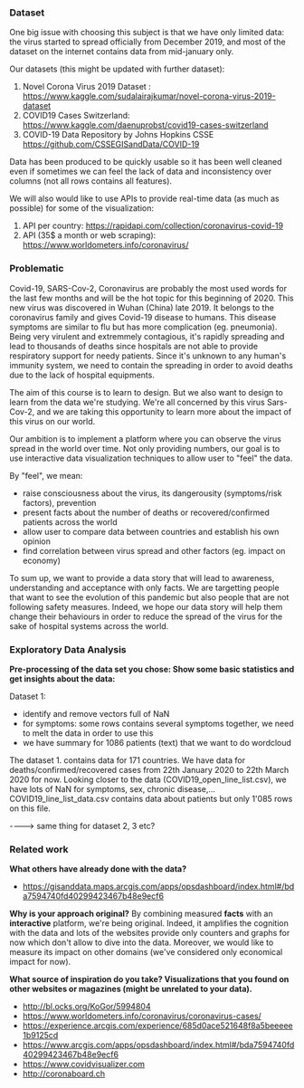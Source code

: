 ### Dataset

One big issue with choosing this subject is that we have only limited data: the virus started to spread officially from December 2019, and most of the dataset on the internet contains data from mid-january only.

Our datasets (this might be updated with further dataset):
1. Novel Corona Virus 2019 Dataset : https://www.kaggle.com/sudalairajkumar/novel-corona-virus-2019-dataset
2. COVID19 Cases Switzerland: https://www.kaggle.com/daenuprobst/covid19-cases-switzerland
3. COVID-19 Data Repository by Johns Hopkins CSSE https://github.com/CSSEGISandData/COVID-19


Data has been produced to be quickly usable so it has been well cleaned even if sometimes we can feel the lack of data and inconsistency over columns (not all rows contains all features).


We will also would like to use APIs to provide real-time data (as much as possible) for some of the visualization:
1. API per country: https://rapidapi.com/collection/coronavirus-covid-19
2. API (35$ a month or web scraping):  https://www.worldometers.info/coronavirus/


### Problematic

Covid-19, SARS-Cov-2, Coronavirus are probably the most used words for the last few months and will be the hot topic for this beginning of 2020.
This new virus was discovered in Wuhan (China) late 2019. It belongs to the coronavirus family and gives Covid-19 disease to humans. This disease symptoms are similar to flu but has more complication (eg. pneumonia). Being very virulent and extremmely contagious, it's rapidly spreading and lead to thousands of deaths since hospitals are not able to provide respiratory support for needy patients. Since it's unknown to any human's immunity system, we need to contain the spreading in order to avoid deaths due to the lack of hospital equipments.

The aim of this course is to learn to design. But we also want to design to learn from the data we're studying. We're all concerned by this virus Sars-Cov-2, and we are taking this opportunity to learn more about the impact of this virus on our world.

Our ambition is to implement a platform where you can observe the virus spread in the world over time. Not only providing numbers, our goal is to use interactive data visualization techniques to allow user to "feel" the data.

By "feel", we mean:
- raise consciousness about the virus, its dangerousity (symptoms/risk factors), prevention
- present facts about the number of deaths or recovered/confirmed patients across the world
- allow user to compare data between countries and establish his own opinion
- find correlation between virus spread and other factors (eg. impact on economy)


To sum up, we want to provide a data story that will lead to awareness, understanding and acceptance with only facts.
We are targetting people that want to see the evolution of this pandemic but also people that are not following safety measures. Indeed, we hope our data story will help them change their behaviours in order to reduce the spread of the virus for the sake of hospital systems across the world.


### Exploratory Data Analysis

__Pre-processing of the data set you chose:
Show some basic statistics and get insights about the data:__


Dataset 1:
- identify and remove vectors full of NaN
- for symptoms: some rows contains several symptoms together, we need to melt the data in order to use this
- we have summary for 1086 patients (text) that we want to do wordcloud

The dataset 1. contains data for 171 countries. We have data for deaths/confirmed/recovered cases from 22th January 2020 to 22th March 2020 for now.
Looking closer to the data (COVID19_open_line_list.csv), we have lots of NaN for symptoms, sex, chronic disease,...
COVID19_line_list_data.csv contains data about patients but only 1'085 rows on this file.


----> same thing for dataset 2, 3 etc?

### Related work

__What others have already done with the data?__
- https://gisanddata.maps.arcgis.com/apps/opsdashboard/index.html#/bda7594740fd40299423467b48e9ecf6


__Why is your approach original?__
By combining measured **facts** with an **interactive** platform, we're being original. Indeed, it amplifies the cognition with the data and lots of the websites provide only counters and graphs for now which don't allow to dive into the data. Moreover, we would like to measure its impact on other domains (we've considered only economical impact for now).


__What source of inspiration do you take? Visualizations that you found on other websites or magazines (might be unrelated to your data).__
- http://bl.ocks.org/KoGor/5994804
- https://www.worldometers.info/coronavirus/coronavirus-cases/
- https://experience.arcgis.com/experience/685d0ace521648f8a5beeeee1b9125cd
- https://www.arcgis.com/apps/opsdashboard/index.html#/bda7594740fd40299423467b48e9ecf6
- https://www.covidvisualizer.com
- http://coronaboard.ch

